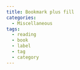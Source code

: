 ```yaml
---
title: Bookmark plus fill
categories:
  - Miscellaneous
tags:
  - reading
  - book
  - label
  - tag
  - category
---
```

